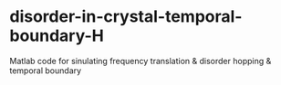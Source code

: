 # disorder-in-crystal-temporal-boundary-H
Matlab code for sinulating frequency translation &amp; disorder hopping &amp; temporal boundary
